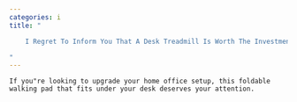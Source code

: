 ```yaml
---
categories: i
title: "

    I Regret To Inform You That A Desk Treadmill Is Worth The Investment

"
---
```



    If you"re looking to upgrade your home office setup, this foldable walking pad that fits under your desk deserves your attention.

